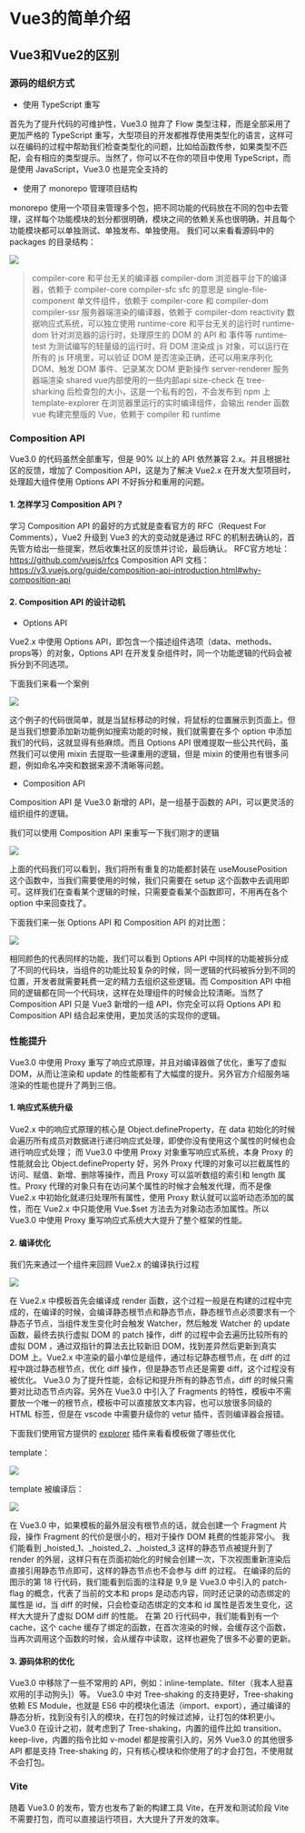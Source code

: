 # Vue3的简单介绍

## Vue3和Vue2的区别

### 源码的组织方式

- 使用 TypeScript 重写

首先为了提升代码的可维护性，Vue3.0 抛弃了 Flow 类型注释，而是全部采用了更加严格的 TypeScript 重写，大型项目的开发都推荐使用类型化的语言，这样可以在编码的过程中帮助我们检查类型化的问题，比如给函数传参，如果类型不匹配，会有相应的类型提示。当然了，你可以不在你的项目中使用 TypeScript，而是使用 JavaScript，Vue3.0 也是完全支持的

- 使用了 monorepo 管理项目结构

monorepo 使用一个项目来管理多个包，把不同功能的代码放在不同的包中去管理，这样每个功能模块的划分都很明确，模块之间的依赖关系也很明确，并且每个功能模块都可以单独测试、单独发布、单独使用。
我们可以来看看源码中的 packages 的目录结构：

![](https://img2020.cnblogs.com/blog/1575596/202104/1575596-20210419231009340-1975656231.png)

> compiler-core 和平台无关的编译器
> compiler-dom 浏览器平台下的编译器，依赖于 compiler-core
> compiler-sfc sfc 的意思是 single-file-component 单文件组件，依赖于 compiler-core 和 compiler-dom
> compiler-ssr 服务器端渲染的编译器，依赖于 compiler-dom
> reactivity 数据响应式系统，可以独立使用
> runtime-core 和平台无关的运行时
> runtime-dom 针对浏览器的运行时，处理原生的 DOM 的 API 和 事件等
> runtime-test 为测试编写的轻量级的运行时，将 DOM 渲染成 js 对象，可以运行在所有的 js 环境里，可以验证 DOM 是否渲染正确，还可以用来序列化 DOM、触发 DOM 事件、记录某次 DOM 更新操作
> server-renderer 服务器端渲染
> shared vue内部使用的一些内部api
> size-check 在 tree-sharking 后检查包的大小，这是一个私有的包，不会发布到 npm 上
> template-explorer 在浏览器里运行的实时编译组件，会输出 render 函数
> vue 构建完整版的 Vue，依赖于 compiler 和 runtime

### Composition API

Vue3.0 的代码虽然全部重写，但是 90% 以上的 API 依然兼容 2.x。并且根据社区的反馈，增加了 Composition API，这是为了解决 Vue2.x 在开发大型项目时，处理超大组件使用 Options API 不好拆分和重用的问题。

#### 1. 怎样学习 Composition API？

学习 Composition API 的最好的方式就是查看官方的 RFC（Request For Comments），Vue2 升级到 Vue3 的大的变动就是通过 RFC 的机制去确认的，首先管方给出一些提案，然后收集社区的反馈并讨论，最后确认。
RFC官方地址：https://github.com/vuejs/rfcs
Composition API 文档：https://v3.vuejs.org/guide/composition-api-introduction.html#why-composition-api

#### 2. Composition API 的设计动机

- Options API

Vue2.x 中使用 Options API，即包含一个描述组件选项（data、methods、props等）的对象，Options API 在开发复杂组件时，同一个功能逻辑的代码会被拆分到不同选项。

下面我们来看一个案例

![](https://img2020.cnblogs.com/blog/1575596/202104/1575596-20210420225737001-178248134.png)

这个例子的代码很简单，就是当鼠标移动的时候，将鼠标的位置展示到页面上。但是当我们想要添加新功能例如搜索功能的时候，我们就需要在多个 option 中添加我们的代码，这就显得有些麻烦。而且 Options API 很难提取一些公共代码，虽然我们可以使用 mixin 去提取一些课重用的逻辑，但是 mixin 的使用也有很多问题，例如命名冲突和数据来源不清晰等问题。

- Composition API

Composition API 是 Vue3.0 新增的 API，是一组基于函数的 API，可以更灵活的组织组件的逻辑。

我们可以使用 Composition API 来重写一下我们刚才的逻辑

![](https://img2020.cnblogs.com/blog/1575596/202104/1575596-20210420230642966-1415541883.png)

上面的代码我们可以看到，我们将所有重复的功能都封装在 useMousePosition 这个函数中，当我们需要使用的时候，我们只需要在 setup 这个函数中去调用即可。这样我们在查看某个逻辑的时候，只需要查看某个函数即可，不用再在各个 option 中来回查找了。

下面我们来一张 Options API 和 Composition API 的对比图：

![](https://img2020.cnblogs.com/blog/1575596/202104/1575596-20210420231055321-385741458.png)

相同颜色的代表同样的功能，我们可以看到 Options API 中同样的功能被拆分成了不同的代码块，当组件的功能比较复杂的时候，同一逻辑的代码被拆分到不同的位置，开发者就需要耗费一定的精力去组织这些逻辑。而 Composition API 中相同的逻辑都在同一个代码块，这样在处理组件的时候会比较清晰。当然了 Composition API 只是 Vue3 新增的一组 API，你完全可以将 Options API 和 Composition API 结合起来使用，更加灵活的实现你的逻辑。


### 性能提升

Vue3.0 中使用 Proxy 重写了响应式原理，并且对编译器做了优化，重写了虚拟 DOM，从而让渲染和 update 的性能都有了大幅度的提升。另外官方介绍服务端渲染的性能也提升了两到三倍。

#### 1. 响应式系统升级

Vue2.x 中的响应式原理的核心是 Object.defineProperty，在 data 初始化的时候会遍历所有成员对数据进行递归响应式处理，即使你没有使用这个属性的时候也会进行响应式处理；
而 Vue3.0 中使用 Proxy 对象重写响应式系统，本身 Proxy 的性能就会比 Object.defineProperty 好，另外 Proxy 代理的对象可以拦截属性的访问、赋值、新增、删除等操作，而且 Proxy 可以监听数组的索引和 length 属性。Proxy 代理的对象只有在访问某个属性的时候才会触发代理，而不是像 Vue2.x 中初始化就递归处理所有属性，使用 Proxy 默认就可以监听动态添加的属性，而在 Vue2.x 中只能使用 Vue.$set 方法去为对象动态添加属性。所以 Vue3.0 中使用 Proxy 重写响应式系统大大提升了整个框架的性能。 

#### 2. 编译优化

我们先来通过一个组件来回顾 Vue2.x 的编译执行过程

![](https://img2020.cnblogs.com/blog/1575596/202104/1575596-20210421224516062-1176756196.png)

在 Vue2.x 中模板首先会编译成 render 函数，这个过程一般是在构建的过程中完成的，在编译的时候，会编译静态根节点和静态节点，静态根节点必须要求有一个静态子节点，当组件发生变化时会触发 Watcher，然后触发 Watcher 的 update 函数，最终去执行虚拟 DOM 的 patch 操作，diff 的过程中会去遍历比较所有的虚拟 DOM ，通过双指针的算法去比较新旧 DOM，找到差异然后更新到真实 DOM 上。Vue2.x 中渲染的最小单位是组件，通过标记静态根节点，在 diff 的过程中跳过静态根节点，优化 diff 操作，但是静态节点还是需要 diff，这个过程没有被优化。
Vue3.0 为了提升性能，会标记和提升所有的静态节点，diff 的时候只需要对比动态节点内容。另外在 Vue3.0 中引入了 Fragments 的特性，模板中不需要放一个唯一的根节点，模板中可以直接放文本内容，也可以放很多同级的 HTML 标签，但是在 vscode 中需要升级你的 vetur 插件，否则编译器会报错。

下面我们使用官方提供的 [explorer](https://vue-next-template-explorer.netlify.app/) 插件来看看模板做了哪些优化

template：

![](https://img2020.cnblogs.com/blog/1575596/202104/1575596-20210422224812050-1702766284.png)

template 被编译后：

![](https://img2020.cnblogs.com/blog/1575596/202104/1575596-20210422224859120-635655396.png)

在 Vue3.0 中，如果模板的最外层没有根节点的话，就会创建一个 Fragment 片段，操作 Fragment 的代价是很小的，相对于操作 DOM 耗费的性能非常小。
我们能看到 _hoisted_1、_hoisted_2、_hoisted_3 这样的静态节点被提升到了 render 的外层，这样只有在页面初始化的时候会创建一次，下次视图重新渲染后直接引用静态节点即可，这样的静态节点也不会参与 diff 的过程。
在编译的后的图示的第 18 行代码，我们能看到后面的注释是 9,9 是 Vue3.0 中引入的 patch-flag 的概念，代表了当前的文本和 props 是动态内容，同时还记录的动态绑定的属性是 id，当 diff 的时候，只会检查动态绑定的文本和 id 属性是否发生变化，这样大大提升了虚拟 DOM diff 的性能。
在第 20 行代码中，我们能看到有一个 cache，这个 cache 缓存了绑定的函数，在首次渲染的时候，会缓存这个函数，当再次调用这个函数的时候，会从缓存中读取，这样也避免了很多不必要的更新。

#### 3. 源码体积的优化

Vue3.0 中移除了一些不常用的 API，例如：inline-template、filter（我本人挺喜欢用的[手动狗头]）等。
Vue3.0 中对 Tree-shaking 的支持更好，Tree-shaking 依赖 ES Module，也就是 ES6 中的模块化语法（import、export），通过编译的静态分析，找到没有引入的模块，在打包的时候过滤掉，让打包的体积更小。Vue3.0 在设计之初，就考虑到了 Tree-shaking，内置的组件比如 transition、keep-live，内置的指令比如 v-model 都是按需引入的，另外 Vue3.0 的其他很多 API 都是支持 Tree-shaking 的，只有核心模块和你使用了的才会打包，不使用就不会打包。

### Vite

随着 Vue3.0 的发布，管方也发布了新的构建工具 Vite，在开发和测试阶段 Vite 不需要打包，而可以直接运行项目，大大提升了开发的效率。

